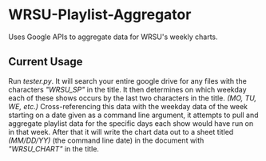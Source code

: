 # WRSU-Playlist-Aggregator
Uses Google APIs to aggregate data for WRSU's weekly charts.

## Current Usage
Run *tester.py*. It will search your entire google drive for any files with the characters *"WRSU_SP"* in the title.
It then determines on which weekday each of these shows occurs by the last two characters in the title. *(MO, TU, WE, etc.)*
Cross-referencing this data with the weekday data of the week starting on a date given as a command line argument,
it attempts to pull and aggregate playlist data for the specific days each show would have run on in that week.
After that it will write the chart data out to a sheet titled *(MM/DD/YY)* (the command line date) in the document with *"WRSU_CHART"* 
in the title.